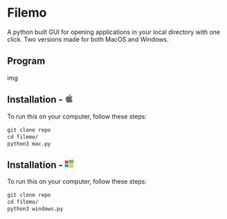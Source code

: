 # Filemo

A python built GUI for opening applications in your local directory with one click. Two versions made for both MacOS and Windows.

## Program
img

## Installation - <img src="images/a.png" height="20" width="20" />
To run this on your computer, follow these steps:
```
git clone repo
cd filemo/
python3 mac.py
```

## Installation - <img src="images/w.png" height="20" width="20" />
To run this on your computer, follow these steps:
```
git clone repo
cd filemo/
python3 windows.py
```
